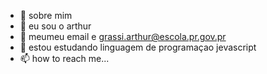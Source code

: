 - 👋 sobre mim
- 👀 eu sou o arthur
- 🌱 meumeu email e grassi.arthur@escola.pr.gov.pr
- 💞️ estou estudando linguagem de programaçao jevascript
- 📫 how to reach me...

<!---
arthurgrassi09/arthurgrassi09 is a ✨ special ✨ repository because its `README.md` (this file) appears on your GitHub profile.
You can click the Preview link to take a look at your changes.
--->
